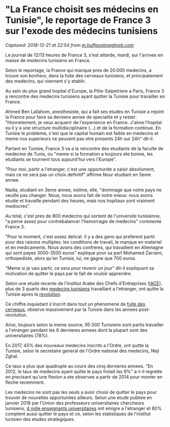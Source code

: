 # "La France choisit ses médecins en Tunisie", le reportage de France 3 sur l'exode des médecins tunisiens

_Captured: 2018-12-21 at 22:54 from [m.huffpostmaghreb.com](https://m.huffpostmaghreb.com/entry/la-france-choisit-ses-medecins-en-tunisie-le-reportage-de-france-3-sur-lexode-des-medecins-tunisens_mg_5c1a15f6e4b08db9905943f1?ncid=other_facebook_eucluwzme5k)_

Le journal de 12/13 heures de France 3, s'est attarde, mardi, sur l'arrivee en masse de medecins tunisiens en France.

Selon le reportage, la France qui manque pres de 20.000 medecins, a trouve son bonheur, dans la fuite des cerveaux tunisiens, et principalement des medecins, qui viennent s'y etablir.

Au sein du plus grand hopital d'Europe, la Pitie-Salpetriere a Paris, France 3 a rencontre des medecins tunisiens ayant quitter la Tunisie pour travailler en France.

Ahmed Ben Lallahom, anesthesiste, qui a fait ses etudes en Tunisie a rejoint la France pour faire sa derniere annee de specialite et y rester: "Honnetement, je veux acquerir de l'experience en France. J'aime l'hopital ou il y a une structure multidisciplinaire (...) et de la formation continue. En Tunisie le probleme, c'est que le capital humain est faible en medecins et meme nos superieurs ne peuvent pas etre presents 24h sur 24h" dit-il.

Partant en Tunisie, France 3 va a la rencontre des etudiants de la faculte de medecine de Tunis, ou "meme si la formation a toujours ete bonne, les etudiants se tournent tous aujourd'hui vers l'Europe".

"Pour moi, partir a l'etranger, c'est une opportunite a saisir absolument, mais ce ne sera pas un choix definitif" affirme Nour etudiant en 5eme annee.

Nadia, etudiant en 3eme annee, estime, elle, "dommage que notre pays ne veuille pas changer. Nous, nous avons fait de notre mieux: nous avons etudie et travaille pendant des heures, mais nos hopitaux sont vraiment mediocres".

Au total, c'est pres de 800 medecins qui sortent de l'universite tunisienne, "a peine assez pour contrebalancer l'hemorragie de medecins" commente France 3.

"Pour le moment, c'est assez delicat. Il y a des gens qui preferent partir pour des raisons multiples: les conditions de travail, le manque en materiel et en medicaments. Nous avons des confreres, qui travaillent en Allemagne qui sont payes 3000-3500 euros" explique pour sa part Mohamed Zarrami, orthopediste, alors qu'en Tunisie, lui, ne gagne que 700 euros.

"Meme si je vais partir, ce sera pour revenir un jour" dit-il expliquant sa motivation de quitter le pays par le fait de vouloir apprendre.

Selon une etude recente de l'Institut Arabe des Chefs d'Entreprises ([IACE](https://www.huffpostmaghreb.com/news/iace)), plus de 3 quarts des [medecins tunisiens](https://www.huffpostmaghreb.com/news/medecins-tunisie) travaillant a l'etranger, ont quitte la Tunisie apres la [revolution](https://www.huffpostmaghreb.com/news/r%C3%A9volution-tunisie).

Ce chiffre inquietant s'inscrit dans tout un phenomene de [fuite des cerveaux](https://www.huffpostmaghreb.com/news/fuite-des-cerveaux/), observe massivement par la Tunisie dans les annees post-revolution.

Ainsi, toujours selon la meme source, 95 000 Tunisiens sont partis travailler a l'etranger pendant les 6 dernieres annees dont la plupart sont des universitaires (78%).

En 2017, 45% des nouveaux medecins inscrits a l'Ordre, ont quitte la Tunisie, selon le secretaire general de l'Ordre national des medecins, Neji Zghal.

Ce taux a plus que quadruple au cours des cinq dernieres annees. "En 2012, le taux de medecins ayant quitte le pays frolait les 9%" a-t-il regrette en precisant qu'une flexion a ete observee a partir de 2014 pour monter en fleche recemment.

Les medecins ne sont pas les seuls a avoir choisi de quitter le pays pour trouver de nouvelles opportunites ailleurs. Selon une etude publiee en janvier 2018 par l'Union des professeurs universitaires chercheurs tunisiens, [4 mille enseignants universitaires](https://www.huffpostmaghreb.com/2018/01/02/professeur-universitaires_n_18924160.html) ont emigre a l'etranger et 80% comptent aussi quitter le pays et ce, selon les statistiques de l'institut tunisien des etudes strategiques.
